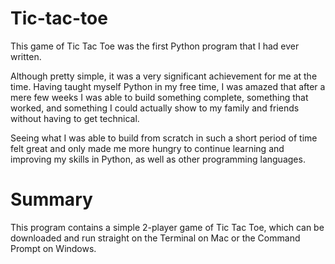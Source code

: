 # Tic-tac-toe
This game of Tic Tac Toe was the first Python program that I had ever written.

Although pretty simple, it was a very significant achievement for me at the time. Having taught myself Python in my free time, I was amazed that after a mere few weeks I was able to build something complete, something that worked, and something I could actually show to my family and friends without having to get technical.

Seeing what I was able to build from scratch in such a short period of time felt great and only made me more hungry to continue learning and improving my skills in Python, as well as other programming languages.

# Summary
This program contains a simple 2-player game of Tic Tac Toe, which can be downloaded and run straight on the Terminal on Mac or the Command Prompt on Windows.
